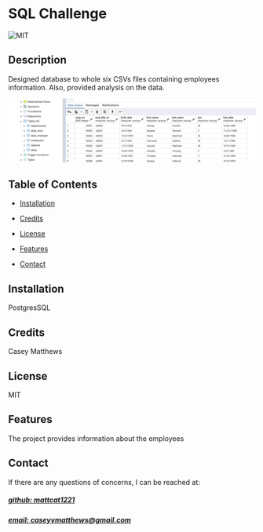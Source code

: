 # SQL Challenge
![MIT](https://img.shields.io/badge/License-MIT-blue)



## Description
Designed database to whole six CSVs files containing employees information.  Also, provided analysis on the data.

![app_image](mockup.png)

## Table of Contents
- [Installation](#installation)

- [Credits](#credits)
- [License](#license)
- [Features](#features)

- [Contact](#contact)

## Installation
PostgresSQL



## Credits
Casey Matthews

## License
MIT

## Features
The project provides information about the employees



## Contact
If there are any questions of concerns, I can be reached at:
##### [github: mattcat1221](https://github.com/mattcat1221)
##### [email: caseyvmatthews@gmail.com](mailto:caseyvmatthews@gmail.com)
